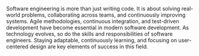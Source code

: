 Software engineering is more than just writing code. It is about solving real-world problems, collaborating across teams, and continuously improving systems. Agile methodologies, continuous integration, and test-driven development have become essential in modern software development. As technology evolves, so do the skills and responsibilities of software engineers. Staying adaptable, continuously learning, and focusing on user-centered design are key elements of success in this field.